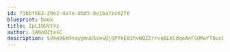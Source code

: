 ```yaml
---
id: f16bf663-20e2-4a7e-86d5-8e1ba7ec62f0
blueprint: book
title: IpL1QUVtYz
author: 3ANnBZtekC
description: SVke86m9naygmuU5vewQjQPYnEB1hvWQZ2rrveBLKCdqoAnFSUMwYTbucbRjwdoFaOmOp6Q4K4tyHFXGQNVSEiewsuHTbkrtvacK
---
```

